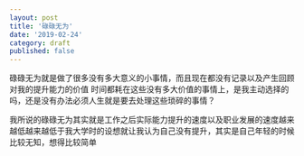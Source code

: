 ```yaml
---
layout: post
title: '碌碌无为'
date: '2019-02-24'
category: draft
published: false
---
```



碌碌无为就是做了很多没有多大意义的小事情，而且现在都没有记录以及产生回顾对我的提升能力的价值
时间都耗在这些没有多大价值的事情上，是我主动选择的吗，还是没有办法必须人生就是要去处理这些琐碎的事情？


我所说的碌碌无为其实就是工作之后实际能力提升的速度以及职业发展的速度越来越低越来越低于我大学时的设想就让我认为自己没有提升，其实是自己年轻的时候比较无知，想得比较简单


